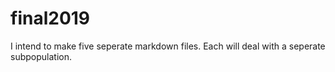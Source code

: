 # final2019
I intend to make five seperate markdown files. Each will deal with a seperate subpopulation.
